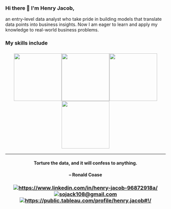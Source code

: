 ### Hi there 👋 I'm Henry Jacob,
an entry-level data analyst who take pride in  building models that translate  data points into business insights.  Now I am eager to learn and  apply my knowledge to real-world  business problems.

### My skills include


<h3 align="center"><img src="https://user-images.githubusercontent.com/64120284/107921839-f8953a80-6f23-11eb-81a8-6f050c848f8c.png" width = "150"><img src="https://user-images.githubusercontent.com/64120284/107921918-1a8ebd00-6f24-11eb-8061-ccbf7bdf43a0.png" width = "150"><img src="https://user-images.githubusercontent.com/64120284/107922013-3d20d600-6f24-11eb-9825-b5e97979b8a9.png" width = "150"><img src="https://user-images.githubusercontent.com/64120284/107922193-85d88f00-6f24-11eb-9dd5-c530a1c17332.png" width = "150"></h3>

---

<h4 align="center">Torture the data, and it will confess to anything.</h4>
<h4 align="center">– Ronald Coase</h4>
<h3 align="center">
<!DOCTYPE html>
<html>
<body>
<div class='test'>
<a href="https://www.linkedin.com/in/henry-jacob-96872918a/"><img src="https://user-images.githubusercontent.com/64120284/107957398-6c9c0680-6f55-11eb-92a9-7b6c36b6d719.png" alt="https://www.linkedin.com/in/henry-jacob-96872918a/"></a>
<a href="sojack108@gmail.com"><img src="https://user-images.githubusercontent.com/64120284/107957826-082d7700-6f56-11eb-8fb1-090428976630.png" alt="sojack108@gmail.com"></a>
<a href="https://public.tableau.com/profile/henry.jacob#!/"><img src="https://user-images.githubusercontent.com/64120284/107956404-f8149800-6f53-11eb-8b4d-74a20bfa719e.png" alt="https://public.tableau.com/profile/henry.jacob#!/"></a>


</div>

</body>
</html>
</h3>

<!--
**jacobjoe/jacobjoe** is a ✨ _special_ ✨ repository because its `README.md` (this file) appears on your GitHub profile.

Here are some ideas to get you started:

- 🔭 I’m currently working on ...
- 🌱 I’m currently learning ...
- 👯 I’m looking to collaborate on ...
- 🤔 I’m looking for help with ...
- 💬 Ask me about ...
- 📫 How to reach me: ...
- 😄 Pronouns: ...
- ⚡ Fun fact: ...
-->
